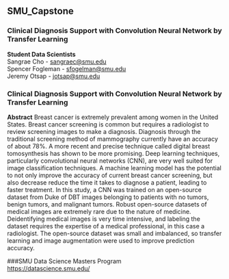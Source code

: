 ## SMU_Capstone
  
### Clinical Diagnosis Support with Convolution Neural Network by Transfer Learning  
  
**Student Data Scientists**  
Sangrae Cho - sangraec@smu.edu  
Spencer Fogleman - sfogelman@smu.edu  
Jeremy Otsap - jotsap@smu.edu  
  
### Clinical Diagnosis Support with Convolution Neural Network by Transfer Learning  
  
**Abstract** Breast cancer is extremely prevalent among women in the United States. Breast cancer screening is common but requires a radiologist to review screening images to make a diagnosis. Diagnosis through the traditional screening method of mammography currently have an accuracy of about 78%. A more recent and precise technique called digital breast tomosynthesis has shown to be more promising. Deep learning techniques, particularly convolutional neural networks (CNN), are very well suited for image classification techniques. A machine learning model has the potential to not only improve the accuracy of current breast cancer screening, but also decrease reduce the time it takes to diagnose a patient, leading to faster treatment. In this study, a CNN was trained on an open-source dataset from Duke of DBT images belonging to patients with no tumors, benign tumors, and malignant tumors. Robust open-source datasets of medical images are extremely rare due to the nature of medicine. Deidentifying medical images is very time intensive, and labeling the dataset requires the expertise of a medical professional, in this case a radiologist. The open-source dataset was small and imbalanced, so transfer learning and image augmentation were used to improve prediction accuracy.     
  
###SMU Data Science Masters Program  
https://datascience.smu.edu/
